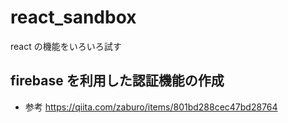 # react_sandbox

react の機能をいろいろ試す

## firebase を利用した認証機能の作成

- 参考 https://qiita.com/zaburo/items/801bd288cec47bd28764
